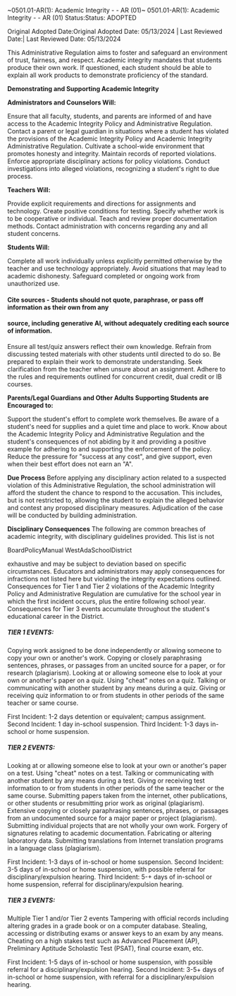 ~0501.01-AR(1): Academic Integrity - - AR (01)~
 0501.01-AR(1): Academic Integrity - - AR (01) Status:Status: ADOPTED


Original Adopted Date:Original Adopted Date: 05/13/2024 | Last Reviewed Date:| Last Reviewed Date: 05/13/2024

This Administrative Regulation aims to foster and safeguard an environment of trust, fairness, and respect.
Academic integrity mandates that students produce their own work. If questioned, each student should be able to
explain all work products to demonstrate proficiency of the standard.

**Demonstrating and Supporting Academic Integrity**

**Administrators and Counselors Will:**


Ensure that all faculty, students, and parents are informed of and have access to the Academic Integrity Policy
and Administrative Regulation.
Contact a parent or legal guardian in situations where a student has violated the provisions of the Academic
Integrity Policy and Academic Integrity Administrative Regulation.
Cultivate a school-wide environment that promotes honesty and integrity.
Maintain records of reported violations.
Enforce appropriate disciplinary actions for policy violations.
Conduct investigations into alleged violations, recognizing a student's right to due process.

**Teachers Will:**


Provide explicit requirements and directions for assignments and technology.
Create positive conditions for testing.
Specify whether work is to be cooperative or individual.
Teach and review proper documentation methods.
Contact administration with concerns regarding any and all student concerns.

**Students Will:**


Complete all work individually unless explicitly permitted otherwise by the teacher and use technology
appropriately.
Avoid situations that may lead to academic dishonesty.
Safeguard completed or ongoing work from unauthorized use.

#### Cite sources - Students should not quote, paraphrase, or pass off information as their own from any

#### source, including generative AI, without adequately crediting each source of information.


Ensure all test/quiz answers reflect their own knowledge. Refrain from discussing tested materials with other
students until directed to do so.
Be prepared to explain their work to demonstrate understanding.
Seek clarification from the teacher when unsure about an assignment.
Adhere to the rules and requirements outlined for concurrent credit, dual credit or IB courses.

**Parents/Legal Guardians and Other Adults Supporting Students are Encouraged to:**


Support the student's effort to complete work themselves.
Be aware of a student's need for supplies and a quiet time and place to work.
Know about the Academic Integrity Policy and Administrative Regulation and the student's consequences of
not abiding by it and providing a positive example for adhering to and supporting the enforcement of the
policy.
Reduce the pressure for "success at any cost", and give support, even when their best effort does not earn an
"A".

**Due Process**
Before applying any disciplinary action related to a suspected violation of this Administrative Regulation, the school
administration will afford the student the chance to respond to the accusation. This includes, but is not restricted to,
allowing the student to explain the alleged behavior and contest any proposed disciplinary measures. Adjudication of
the case will be conducted by building administration.

**Disciplinary Consequences**
The following are common breaches of academic integrity, with disciplinary guidelines provided. This list is not


BoardPolicyManual
WestAdaSchoolDistrict


exhaustive and may be subject to deviation based on specific circumstances. Educators and administrators may apply
consequences for infractions not listed here but violating the integrity expectations outlined. Consequences for Tier
1 and Tier 2 violations of the Academic Integrity Policy and Administrative Regulation are cumulative for the school
year in which the first incident occurs, plus the entire following school year. Consequences for Tier 3 events
accumulate throughout the student's educational career in the District.

##### TIER 1 EVENTS:


Copying work assigned to be done independently or allowing someone to copy your own or another's work.
Copying or closely paraphrasing sentences, phrases, or passages from an uncited source for a paper, or for
research (plagiarism).
Looking at or allowing someone else to look at your own or another's paper on a quiz.
Using "cheat" notes on a quiz.
Talking or communicating with another student by any means during a quiz.
Giving or receiving quiz information to or from students in other periods of the same teacher or same course.

First Incident: 1-2 days detention or equivalent; campus assignment.
Second Incident: 1 day in-school suspension.
Third Incident: 1-3 days in-school or home suspension.

##### TIER 2 EVENTS:


Looking at or allowing someone else to look at your own or another's paper on a test.
Using "cheat" notes on a test.
Talking or communicating with another student by any means during a test.
Giving or receiving test information to or from students in other periods of the same teacher or the same
course.
Submitting papers taken from the internet, other publications, or other students or resubmitting prior work as
original (plagiarism).
Extensive copying or closely paraphrasing sentences, phrases, or passages from an undocumented source for a
major paper or project (plagiarism).
Submitting individual projects that are not wholly your own work.
Forgery of signatures relating to academic documentation.
Fabricating or altering laboratory data.
Submitting translations from Internet translation programs in a language class (plagiarism).

First Incident: 1-3 days of in-school or home suspension.
Second Incident: 3-5 days of in-school or home suspension, with possible referral for disciplinary/expulsion hearing.
Third Incident: 5-+ days of in-school or home suspension, referral for disciplinary/expulsion hearing.

##### TIER 3 EVENTS:


Multiple Tier 1 and/or Tier 2 events
Tampering with official records including altering grades in a grade book or on a computer database.
Stealing, accessing or distributing exams or answer keys to an exam by any means.
Cheating on a high stakes test such as Advanced Placement (AP), Preliminary Aptitude Scholastic Test (PSAT),
final course exam, etc.

First Incident: 1-5 days of in-school or home suspension, with possible referral for a disciplinary/expulsion hearing.
Second Incident: 3-5+ days of in-school or home suspension, with referral for a disciplinary/expulsion hearing.


